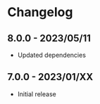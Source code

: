 # Changelog

## 8.0.0 - 2023/05/11

* Updated dependencies

## 7.0.0 - 2023/01/XX

* Initial release
